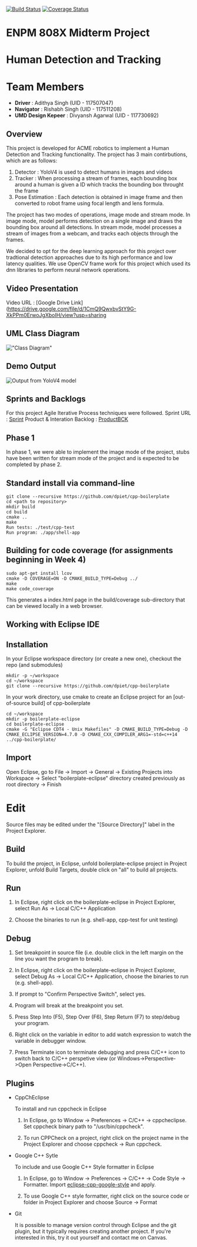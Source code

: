 [![Build Status](https://github.com/adithyagaurav/Human_Detection_Tracker/actions/workflows/build_and_coveralls.yml/badge.svg)](https://github.com/adithyagaurav/Human_Detection_Tracker/actions/workflows/build_and_coveralls.yml)
[![Coverage Status](https://coveralls.io/repos/github/adithyagaurav/Human_Detection_Tracker/badge.svg?branch=master)](https://coveralls.io/github/adithyagaurav/Human_Detection_Tracker?branch=master)



# ENPM 808X Midterm Project 

# Human Detection and Tracking

# Team Members
 - **Driver** : Adithya Singh (UID - 117507047)
 - **Navigator** : Rishabh Singh (UID - 117511208)
 - **UMD Design Kepeer** : Divyansh Agarwal (UID - 117730692)

## Overview

This project is developed for ACME robotics to implement a Human Detection and Tracking functionality. The project has 3 main contirbutions, which are as follows:

1. Detector :  YoloV4 is used to detect humans in images and videos
2. Tracker : When processing a stream of frames, each bounding box around a human is given a ID which tracks the bounding box throught the frame
3. Pose Estimation : Each detection is obtained in image frame and then converted to robot frame using focal length and lens formula.

The project has two modes of operations, image mode and stream mode. In image mode, model performs detection on a single image and draws the bounding box around all detections. In stream mode, model processes a stream of images from a webcam, and tracks each objects through the frames.

We decided to opt for the deep learning approach for this project over tradtional detection approaches due to its high performance and low latency qualities. We use OpenCV frame work for this project which used its dnn libraries to perform neural network operations.



## Video Presentation

Video URL : [Google Drive Link](https://drive.google.com/file/d/1CmQ9QwxbvStY9G-XkPPm0ErwoJgXboIH/view?usp=sharing

 ## UML Class Diagram

 !["Class Diagram"](UML/revised/UML.jpeg)



## Demo Output

![Output from YoloV4 model](./data/output.jpg)

## Sprints and Backlogs
For this project Agile Iterative Process techniques were followed.
Sprint URL : [Sprint](https://docs.google.com/document/d/1zNT1Lpt2RIhAPXhDCSRGpUpMemdmEOlnC4JlLw5574I/edi)
Product & Interation Backlog : [ProductBCK](https://docs.google.com/spreadsheets/d/11ZNZkYG7Tr5bm_ZU3U6apQA8bG3-O703KbSEKB_j2WA/edit#gid=0)

## Phase 1
In phase 1, we were able to implement the image mode of the project, stubs have been written for stream mode of the project and is expected to be completed by phase 2.

## Standard install via command-line
```
git clone --recursive https://github.com/dpiet/cpp-boilerplate
cd <path to repository>
mkdir build
cd build
cmake ..
make
Run tests: ./test/cpp-test
Run program: ./app/shell-app
```

## Building for code coverage (for assignments beginning in Week 4)
```
sudo apt-get install lcov
cmake -D COVERAGE=ON -D CMAKE_BUILD_TYPE=Debug ../
make
make code_coverage
```
This generates a index.html page in the build/coverage sub-directory that can be viewed locally in a web browser.

## Working with Eclipse IDE ##

## Installation

In your Eclipse workspace directory (or create a new one), checkout the repo (and submodules)
```
mkdir -p ~/workspace
cd ~/workspace
git clone --recursive https://github.com/dpiet/cpp-boilerplate
```

In your work directory, use cmake to create an Eclipse project for an [out-of-source build] of cpp-boilerplate

```
cd ~/workspace
mkdir -p boilerplate-eclipse
cd boilerplate-eclipse
cmake -G "Eclipse CDT4 - Unix Makefiles" -D CMAKE_BUILD_TYPE=Debug -D CMAKE_ECLIPSE_VERSION=4.7.0 -D CMAKE_CXX_COMPILER_ARG1=-std=c++14 ../cpp-boilerplate/
```

## Import

Open Eclipse, go to File -> Import -> General -> Existing Projects into Workspace -> 
Select "boilerplate-eclipse" directory created previously as root directory -> Finish

# Edit

Source files may be edited under the "[Source Directory]" label in the Project Explorer.


## Build

To build the project, in Eclipse, unfold boilerplate-eclipse project in Project Explorer,
unfold Build Targets, double click on "all" to build all projects.

## Run

1. In Eclipse, right click on the boilerplate-eclipse in Project Explorer,
select Run As -> Local C/C++ Application

2. Choose the binaries to run (e.g. shell-app, cpp-test for unit testing)


## Debug


1. Set breakpoint in source file (i.e. double click in the left margin on the line you want 
the program to break).

2. In Eclipse, right click on the boilerplate-eclipse in Project Explorer, select Debug As -> 
Local C/C++ Application, choose the binaries to run (e.g. shell-app).

3. If prompt to "Confirm Perspective Switch", select yes.

4. Program will break at the breakpoint you set.

5. Press Step Into (F5), Step Over (F6), Step Return (F7) to step/debug your program.

6. Right click on the variable in editor to add watch expression to watch the variable in 
debugger window.

7. Press Terminate icon to terminate debugging and press C/C++ icon to switch back to C/C++ 
perspetive view (or Windows->Perspective->Open Perspective->C/C++).


## Plugins

- CppChEclipse

    To install and run cppcheck in Eclipse

    1. In Eclipse, go to Window -> Preferences -> C/C++ -> cppcheclipse.
    Set cppcheck binary path to "/usr/bin/cppcheck".

    2. To run CPPCheck on a project, right click on the project name in the Project Explorer 
    and choose cppcheck -> Run cppcheck.


- Google C++ Sytle

    To include and use Google C++ Style formatter in Eclipse

    1. In Eclipse, go to Window -> Preferences -> C/C++ -> Code Style -> Formatter. 
    Import [eclipse-cpp-google-style][reference-id-for-eclipse-cpp-google-style] and apply.

    2. To use Google C++ style formatter, right click on the source code or folder in 
    Project Explorer and choose Source -> Format

[reference-id-for-eclipse-cpp-google-style]: https://raw.githubusercontent.com/google/styleguide/gh-pages/eclipse-cpp-google-style.xml

- Git

    It is possible to manage version control through Eclipse and the git plugin, but it typically requires creating another project. If you're interested in this, try it out yourself and contact me on Canvas.
